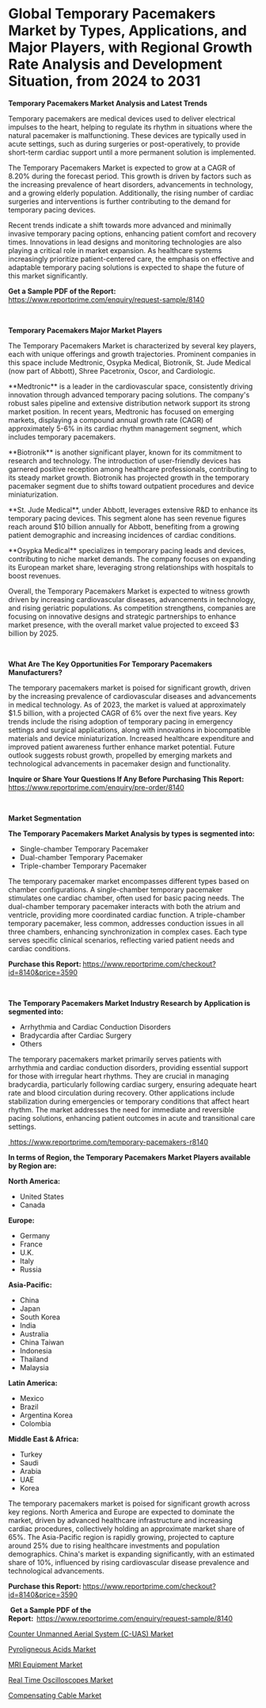 <p><h1>Global Temporary Pacemakers Market by Types, Applications, and Major Players, with Regional Growth Rate Analysis and Development Situation, from 2024 to 2031</h1></p><p><strong>Temporary Pacemakers Market Analysis and Latest Trends</strong></p>
<p><p>Temporary pacemakers are medical devices used to deliver electrical impulses to the heart, helping to regulate its rhythm in situations where the natural pacemaker is malfunctioning. These devices are typically used in acute settings, such as during surgeries or post-operatively, to provide short-term cardiac support until a more permanent solution is implemented.</p><p>The Temporary Pacemakers Market is expected to grow at a CAGR of 8.20% during the forecast period. This growth is driven by factors such as the increasing prevalence of heart disorders, advancements in technology, and a growing elderly population. Additionally, the rising number of cardiac surgeries and interventions is further contributing to the demand for temporary pacing devices. </p><p>Recent trends indicate a shift towards more advanced and minimally invasive temporary pacing options, enhancing patient comfort and recovery times. Innovations in lead designs and monitoring technologies are also playing a critical role in market expansion. As healthcare systems increasingly prioritize patient-centered care, the emphasis on effective and adaptable temporary pacing solutions is expected to shape the future of this market significantly.</p></p>
<p><strong>Get a Sample PDF of the Report:&nbsp;</strong> <a href="https://www.reportprime.com/enquiry/request-sample/8140">https://www.reportprime.com/enquiry/request-sample/8140</a></p>
<p>&nbsp;</p>
<p><strong>Temporary Pacemakers Major Market Players</strong></p>
<p><p>The Temporary Pacemakers Market is characterized by several key players, each with unique offerings and growth trajectories. Prominent companies in this space include Medtronic, Osypka Medical, Biotronik, St. Jude Medical (now part of Abbott), Shree Pacetronix, Oscor, and Cardiologic.</p><p>**Medtronic** is a leader in the cardiovascular space, consistently driving innovation through advanced temporary pacing solutions. The company's robust sales pipeline and extensive distribution network support its strong market position. In recent years, Medtronic has focused on emerging markets, displaying a compound annual growth rate (CAGR) of approximately 5-6% in its cardiac rhythm management segment, which includes temporary pacemakers.</p><p>**Biotronik** is another significant player, known for its commitment to research and technology. The introduction of user-friendly devices has garnered positive reception among healthcare professionals, contributing to its steady market growth. Biotronik has projected growth in the temporary pacemaker segment due to shifts toward outpatient procedures and device miniaturization.</p><p>**St. Jude Medical**, under Abbott, leverages extensive R&D to enhance its temporary pacing devices. This segment alone has seen revenue figures reach around $10 billion annually for Abbott, benefiting from a growing patient demographic and increasing incidences of cardiac conditions.</p><p>**Osypka Medical** specializes in temporary pacing leads and devices, contributing to niche market demands. The company focuses on expanding its European market share, leveraging strong relationships with hospitals to boost revenues.</p><p>Overall, the Temporary Pacemakers Market is expected to witness growth driven by increasing cardiovascular diseases, advancements in technology, and rising geriatric populations. As competition strengthens, companies are focusing on innovative designs and strategic partnerships to enhance market presence, with the overall market value projected to exceed $3 billion by 2025.</p></p>
<p>&nbsp;</p>
<p><strong>What Are The Key Opportunities For Temporary Pacemakers Manufacturers?</strong></p>
<p><p>The temporary pacemakers market is poised for significant growth, driven by the increasing prevalence of cardiovascular diseases and advancements in medical technology. As of 2023, the market is valued at approximately $1.5 billion, with a projected CAGR of 6% over the next five years. Key trends include the rising adoption of temporary pacing in emergency settings and surgical applications, along with innovations in biocompatible materials and device miniaturization. Increased healthcare expenditure and improved patient awareness further enhance market potential. Future outlook suggests robust growth, propelled by emerging markets and technological advancements in pacemaker design and functionality.</p></p>
<p><strong>Inquire or Share Your Questions If Any Before Purchasing This Report:</strong> <a href="https://www.reportprime.com/enquiry/pre-order/8140">https://www.reportprime.com/enquiry/pre-order/8140</a></p>
<p>&nbsp;</p>
<p><strong>Market Segmentation</strong></p>
<p><strong>The Temporary Pacemakers Market Analysis by types is segmented into:</strong></p>
<p><ul><li>Single-chamber Temporary Pacemaker</li><li>Dual-chamber Temporary Pacemaker</li><li>Triple-chamber Temporary Pacemaker</li></ul></p>
<p><p>The temporary pacemaker market encompasses different types based on chamber configurations. A single-chamber temporary pacemaker stimulates one cardiac chamber, often used for basic pacing needs. The dual-chamber temporary pacemaker interacts with both the atrium and ventricle, providing more coordinated cardiac function. A triple-chamber temporary pacemaker, less common, addresses conduction issues in all three chambers, enhancing synchronization in complex cases. Each type serves specific clinical scenarios, reflecting varied patient needs and cardiac conditions.</p></p>
<p><strong>Purchase this Report:&nbsp;</strong><a href="https://www.reportprime.com/checkout?id=8140&price=3590">https://www.reportprime.com/checkout?id=8140&price=3590</a></p>
<p>&nbsp;</p>
<p><strong>The Temporary Pacemakers Market Industry Research by Application is segmented into:</strong></p>
<p><ul><li>Arrhythmia and Cardiac Conduction Disorders</li><li>Bradycardia after Cardiac Surgery</li><li>Others</li></ul></p>
<p><p>The temporary pacemakers market primarily serves patients with arrhythmia and cardiac conduction disorders, providing essential support for those with irregular heart rhythms. They are crucial in managing bradycardia, particularly following cardiac surgery, ensuring adequate heart rate and blood circulation during recovery. Other applications include stabilization during emergencies or temporary conditions that affect heart rhythm. The market addresses the need for immediate and reversible pacing solutions, enhancing patient outcomes in acute and transitional care settings.</p></p>
<p><a href="https://www.reportprime.com/temporary-pacemakers-r8140">&nbsp;https://www.reportprime.com/temporary-pacemakers-r8140</a></p>
<p><strong>In terms of Region, the Temporary Pacemakers Market Players available by Region are:</strong></p>
<p>
    <p> <strong> North America: </strong>
        <ul>
            <li>United States</li>
            <li>Canada</li>
        </ul>
        </p> 
    <p> <strong> Europe: </strong>
        <ul>
            <li>Germany</li>
            <li>France</li>
            <li>U.K.</li>
            <li>Italy</li>
            <li>Russia</li>
        </ul>
        </p> 
    <p> <strong> Asia-Pacific: </strong>
        <ul>
            <li>China</li>
            <li>Japan</li>
            <li>South Korea</li>
            <li>India</li>
            <li>Australia</li>
            <li>China Taiwan</li>
            <li>Indonesia</li>
            <li>Thailand</li>
            <li>Malaysia</li>
        </ul>
        </p> 
    <p> <strong> Latin America: </strong>
        <ul>
            <li>Mexico</li>
            <li>Brazil</li>
            <li>Argentina Korea</li>
            <li>Colombia</li>
        </ul>
        </p> 
    <p> <strong> Middle East & Africa: </strong>
        <ul>
            <li>Turkey</li>
            <li>Saudi</li>
            <li>Arabia</li>
            <li>UAE</li>
            <li>Korea</li>
        </ul>
    </p>
    </p>
<p><p>The temporary pacemakers market is poised for significant growth across key regions. North America and Europe are expected to dominate the market, driven by advanced healthcare infrastructure and increasing cardiac procedures, collectively holding an approximate market share of 65%. The Asia-Pacific region is rapidly growing, projected to capture around 25% due to rising healthcare investments and population demographics. China's market is expanding significantly, with an estimated share of 10%, influenced by rising cardiovascular disease prevalence and technological advancements.</p></p>
<p><strong>Purchase this Report: </strong><a href="https://www.reportprime.com/checkout?id=8140&price=3590">https://www.reportprime.com/checkout?id=8140&price=3590</a></p>
<p>&nbsp;<strong>Get a Sample PDF of the Report:&nbsp;&nbsp;</strong><a href="https://www.reportprime.com/enquiry/request-sample/8140">https://www.reportprime.com/enquiry/request-sample/8140</a></p>
<p><strong></strong></p>
<p><p><a href="https://medium.com/@gazmirbaku131/counter-unmanned-aerial-system-c-uas-market-size-share-trends-analysis-report-by-product-956b7ac02c93">Counter Unmanned Aerial System (C-UAS) Market</a></p><p><a href="https://issuu.com/reportprime-2/docs/pyroligneous-acids-market-size-2030_05cd71497a5101">Pyroligneous Acids Market</a></p><p><a href="https://github.com/marloy8/Market-Research-Report-List-6/blob/main/mri-equipment-market.md">MRI Equipment Market</a></p><p><a href="https://medium.com/@gazmirbaku131/pioneering-growth-analyzing-global-real-time-oscilloscopes-market-dynamics-2024-2031-6cfc6ab0855e">Real Time Oscilloscopes Market</a></p><p><a href="https://www.linkedin.com/pulse/compensating-cable-market-trends-focusing-insight-forecast-bf3ie?trackingId=WE4TUGC1TfKFlJmIGGZD3A%3D%3D">Compensating Cable Market</a></p></p>